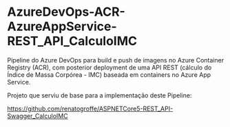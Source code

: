 # AzureDevOps-ACR-AzureAppService-REST_API_CalculoIMC

 Pipeline do Azure DevOps para build e push de imagens no Azure Container Registry (ACR), com posterior deployment de uma API REST (cálculo do Índice de Massa Corpórea - IMC) baseada em containers no Azure App Service.

 Projeto que serviu de base para a implementação deste Pipeline:

 https://github.com/renatogroffe/ASPNETCore5-REST_API-Swagger_CalculoIMC